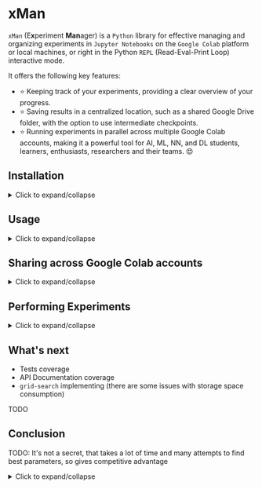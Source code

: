 # xMan

`xMan` (E**x**periment **Man**ager) is a `Python` library for effective managing and organizing experiments in `Jupyter Notebooks` on thе `Google Colab` platform or local machines, or right in the Python `REPL` (Read-Eval-Print Loop) interactive mode.

It offers the following key features:
- ⭐ Keeping track of your experiments, providing a clear overview of your progress.
- ⭐ Saving results in a centralized location, such as a shared Google Drive folder, with the option to use intermediate checkpoints.
- ⭐ Running experiments in parallel across multiple Google Colab accounts, making it a powerful tool for AI, ML, NN, and DL students, learners, enthusiasts, researchers and their teams. 😍



## Installation
<details><summary>Click to expand/collapse</summary>

The `xMan` library can be downloaded from the `GitHub` [repository](https://github.com/wolfhoundgelert/xman):

```commandline
!pip install git+https://github.com/wolfhoundgelert/xman.git
```
❗ Currently, it is not available on `PyPI` - please help me to get the `xman` repository name by leaving a comment with a [polite request to the administration of PyPI](https://github.com/pypi/support/issues/2738)

</details>


## Usage
<details><summary>Click to expand/collapse</summary>

Let's assume that we work in Google Colab and want our experiments to be saved in Google Drive folder, which we can share lately among other Google Colab (and related Google Drive) accounts - it will be useful if we work in a team or/and want to execute experiments in parallel under different Google Colab accounts.

We need to mount our Google Drive:
```python
from google.colab import drive
drive.mount('/content/drive')
```

Import xman library:
```python
from xman import xman
```

We can check our Google Drive directory:
```python
xman.dir_tree('./drive/MyDrive')
```

Create a folder for our experiments specifying the path, name and description:
```python
xman.make_proj('./drive/MyDrive/xman_exps', "My Proj Name", "My proj descr")
```

Or we can load already existed project:
```python
xman.load_proj('./drive/MyDrive/xman_exps')
```

Experiment is something we can "run" in a code (or in our life) with specified parameters. When we change parameters, we make a new experiment. Similar experiments combine into a group, that is defined by some aspect we examine with our experiments with different parameters.

Thereby, we need to create a new group of experiments:
```python
xman.make_group('My Group 1', 'My group 1 descr')
# or xman.proj.make_group('My Group 1', 'My group 1 descr')
```

When we have a group, we can populate it with specific experiments (exp - single, exps - plural):
```python
xman.make_exp(1, 'My Exp 1', 'My exp 1 descr')
# or xman.make_exp('My Group 1', 'My Exp 1', 'My exp 1 descr')
# or xman.proj.group(1).make_exp('My Group 1', 'My Exp 1', 'My exp 1 descr')
```

You can view the information about your proj, groups and exps:
```python
# Detailed info:
xman.info()  # for the entire project
# or xman.group(1).info()  # for a particular group
# or xman.exp(1, 1).info()  # for a particular exp

# Output:
#     Proj [EMPTY] My Proj Name - My proj descr    
#     Resolution: -= auto status =-    
#     
#     Group 1 [EMPTY] My Group 1 - My group 1 descr    
#         Resolution: -= auto status =-    
#         
#         Exp 1 [EMPTY] My Exp 1 - My exp 1 descr    
#             Resolution: -= auto status =-

# Brief info:
xman.exp(1, 1)
# or xman.group
# or xman.proj

# Output:
#     Exp 1 [EMPTY] My Exp 1 - My exp 1 descr

# Brief info contains: struct_type struct_num [STATUS] Struct_name - Struct_descr
```

As you probably already noticed:
1. `xMan` API supports different styles:
    ```python
    # You can use chains of actions:
    xman.make_group(...).make_exp(...).set_pipeline().start().view_result()
    
    # Or work with objects:
    proj = xman.make_proj(...)  # or xman.load_proj(...) if proj already exist
    group = proj.make_group(...)  # or proj.group(num_or_name) if group already exist
    exp = group.make_exp(...)  # or group.exp(num_or_name) if exp alrady exists
    exp.start()
    exp.view_result()
    ```
2. Groups and exps can be reached by their nums and names (so, group names should be unique in the project, and exps names should be unique in a one particular group):
    ```python
    xman.group(1)  # or xman.group('My Group 1')
    xman.exp(1, 1)  # or xman.exp('My Group 1', 'My Exp 1') or combine nums and names
    ```
3. Main structures are `proj`, `group` and `exp`. Each of them contains a reach set of various API functionality. The most often usable methods are duplicated in `xman` itself, so you don't need to call `xman.proj.group(1)` or even `xman.proj.group(1).exp(1)` every time you want to get some group or exp, or other often usable API, just call:
   ```python
   xman.group(1)
   xman.exp(1, 1)
   
   # Use direct calls only for some specific methods and properties, e.g.:
   xman.proj.change_group_num(...)  # for changing group number
   xman.proj.move_exp(...)  # for moving exp in other group
   ```
   So, as you can see, you don't need to save links on your groups and experiments. You can get them whenever you want regardless of the `Google Colab` sessions and previously executed cells in your `Jupyter Notebook`, and they are reachable from `xman` itself: `xman.exp(1, 1)`.

</details>


## Sharing across Google Colab accounts
<details><summary>Click to expand/collapse</summary>

In `Google Drive` share your project folder with some other account. Login on `Google Drive` under that account. On the left-side panel choose `Shared with me` option, find the project shared folder, right click menu, choose `Add shortcut to Drive`. In the opened window choose `All locations` tab, click `My Drive` option, then click `Add` button below.

Now you can open `My Drive` on the left-side panel and find the project shared folder there. 

Open a new `Jupyter Notebook` or a shared copy of the original one. I recommend always make a copy of your shared notebooks when you (or your teammates) work under other `Google Colab` accounts - it will keep your notebooks from cells output conflicting during execution.

In that notebook load the project:
```python
# Mount `Google Drive`:
from google.colab import drive
drive.mount('/content/drive')

# Install `xMan` library:
!pip install git+https://github.com/wolfhoundgelert/xman.git

# Import `xMan` library:
from xman import xman

# Load project passing its path:
xman.load_proj('./drive/MyDrive/xman_exps')

# Now you can work with your project under that other Google Colab account:
xman.info()
```

</details>


## Performing Experiments
<details><summary>Click to expand/collapse</summary>

A lifecycle of any experiment, either it is `ML` experiment written in code or it is some live experiment performing on a physics lesson, can be described by statuses from the next workflow:

`EMPTY` -> `TO_DO` -> `IN_PROGRESS` -> `DONE` or `ERROR` -> `SUCCESS` or `FAIL`

And it doesn't matter, we are performing our experiment manually and only writing down its results (and manually changing exp statuses for keeping track of our progress), or we are using some executable pipeline, which changes statuses automatically according to its state.

`EMPTY` - we just created a new exp record in our project and here we have only our exp name and description.

`TO_DO` - we prepared our exp for the execution (gathered the all we need together and ready to start the exp).

`IN_PROGRESS` - the exp was started, and now it is in progress.

`DONE` or `ERROR` - our exp was finished smooth, or we encountered some issues which didn't allow us to get a result.

`SUCCESS` or `FAIL` - we reviewed that we have after the previous step and decided the exp was successful (output was significant good, and we can use that further) or we failed (nothing significant, or we had even worse results than before).

As was mentioned before, `xMan` provides 2 approaches for managing experiments: manually and with setting executable pipeline.

### Manual Experiments
<details><summary>Click to expand/collapse</summary>

`exp` (also `group` and `proj`) is assumed to be manual if its status was set manually:
```python
xman.exp(1, 1).is_manual  # False
xman.exp(1, 1).set_manual_status('TO_DO', 'Ready for start')
xman.exp(1, 1).is_manual  # True

xman.exp(1, 1).info()
# Output:
#    Exp 1 [TO_DO *] My Exp 1 - My exp 1 descr    
#        Resolution: Ready for start
```
Pay attention on the `*` in the status `[TO_DO *]`, it says that the `exp` has a manual status and considered as a manual exp.

If some `exp` has a manual status, it can't be fed with an executable pipeline until the manual status is deleted. Use `xman.exp(...).delete_manual_status()` for deleting the manual status and making `exp` not manual again.

You can set a result manually and/or complete the exp:
```python
xman.exp(1, 1).set_manual_result('Answer to the Ultimate Question of Life, the Universe, and Everything is 42')
xman.exp(1, 1).success('The answer is good enough')  # or xman.exp(1, 1).fail('Too bad')
# shortening for xman.exp(1, 1).set_manual_status('SUCCESS', 'The answer is good enough')

xman.exp(1, 1).info()
# Output:
#     Exp 1 [SUCCESS *] My Exp 1 - My exp 1 descr    
#        Resolution: The answer is good enough    
#        Result:
#            Answer to the Ultimate Question of Life, the Universe, and Everything is 42
```

You can use manual exps such way:
```python
# Define the pipeline:
def train_pipeline(params...):
    # init model and environment
    # train model
    # validate and calculate score
    return result

# Define params and execute the pipeline:
params = ...
result = train_pipeline(params)

# Set the result manually:
xman.make_exp(...).set_manual_result(result)

# Review result...
xman.exp(...).info()

# ...and decide it is success or fail:
xman.exp(...).success(...)
```

</details>


### Pipeline Experiments

#### Pipelines without checkpoints
<details><summary>Click to expand/collapse</summary>

```python
# Define a pipeline without checkpoints:
def train_pipeline(param1, param2):
    # init model and environment
    # train model (takes some time)
    # validate and calculate score
    return f"Score 1: {param1 * 2}, Score 2: {param2 ** 2}"

# Make a new group for new group of experiments
xman.make_group('Another Group', 'Group for pipeline exps')

# Define params as a dict:
params = {'param1': 3, 'param2': 2}

# Make a new exp using params in its name:
xman.make_exp(2, f"Exp with {params['param1']} and {params['param2']}", 
              'My exp with pipeline')
# xman.exp(2, 1).status -> `EMPTY`

# Make the pipeline:
xman.exp(2, 1).make_pipeline(train_pipeline, params)
# xman.exp(2, 1).status -> `TO_DO`

# Start the exp with pipeline:
xman.exp(2, 1).start()
# xman.exp(2, 1).status -> `IN_PROGRESS`

# ...the execution took some time...

# xman.exp(2, 1).status -> `DONE`
xman.exp(2, 1).info()
# Output:
#     Exp 1 [DONE] Exp with 3 and 2 - My exp with pipeline    
#         Resolution: -= auto status =-    
#         Result:
#             Score 1: 6, Score 2: 4

# Finalise the exp:
xman.exp(2, 1).success("You're awesome!")
# xman.exp(2, 1).status -> `SUCCESS`
```

</details>

#### Pipelines with checkpoints
<details><summary>Click to expand/collapse</summary>

```python
# Define a pipeline with checkpoints (add `mediator` as the first param):
from xman.pipeline import CheckpointsMediator 

def train_pipeline_with_mediator(mediator: CheckpointsMediator, param1, param2):
    # init model and environment

    # if it's not the first run of this exp, and the exp wasn't completed, and
    # there was some saved checkpoint, you can init your train from the saved
    # in the checkpoint state:
    cp_paths = mediator.get_checkpoint_paths_list()
    if cp_paths is not None:
        cp = mediator.load_checkpoint(cp_paths[-1])
        # init using information from this loaded checkpoint

    # start train model

    # save checkpoint (e.g. after each N epochs), you can save anything 
    # you need for starting from this position:
    cp = '...my checkpoint...'
    mediator.save_checkpoint(cp, replace=True)

    # finish train model
    # validate and calculate score
    return f"Score 1: {param1 * 2}, Score 2: {param2 ** 2}"

# Define params as a dict:
params = {'param1': 4, 'param2': 3}

# Make a new exp using params in its name:
xman.make_exp(2, f"Exp with {params['param1']} and {params['param2']}", 
              'My exp with pipeline')
# xman.exp(2, 2).status -> `EMPTY`

# Make the pipeline:
xman.exp(2, 2).make_pipeline_with_checkpoints(
    train_pipeline_with_mediator, params)
# xman.exp(2, 2).status -> `TO_DO`

# Start the exp with pipeline:
xman.exp(2, 2).start()
# xman.exp(2, 2).status -> `IN_PROGRESS`

# ...the execution took some time...

# xman.exp(2, 2).status -> `DONE`
xman.exp(2, 2).info()
# Output:
#     Exp 2 [DONE] Exp with 4 and 3 - My exp with pipeline    
#         Resolution: -= auto status =-    
#         Result:
#             Score 1: 8, Score 2: 9

# Finalise the exp:
xman.exp(2, 2).success("Smile)")
# xman.exp(2, 2).status -> `SUCCESS`
```

After saving a checkpoint you can reach it with the mediator:
```python
mediator = xman.exp(2, 2).checkpoints_mediator  # get mediator
cp_paths = mediator.get_checkpoint_paths_list()  # get paths
if cp_paths is not None:
    cp = mediator.load_checkpoint(cp_paths[-1])  # get the last checkpoint
    print(cp)
 # Output:
 #     ...my checkpoint...
```

You can delete checkpoints with `xman.exp(2, 2).delete_checkpoints()`.

</details>

### Running in parallel under different Google Colab accounts

TODO

</details>

## What's next
- Tests coverage
- API Documentation coverage
- `grid-search` implementing (there are some issues with storage space consumption)

TODO



## Conclusion

TODO: It's not a secret, that takes a lot of time and many attempts to find best parameters, so gives competitive advantage


<details><summary>Click to expand/collapse</summary>

   This is the content that will be hidden initially and can be toggled by clicking the summary above.
</details>